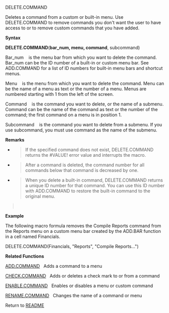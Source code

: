 DELETE.COMMAND

Deletes a command from a custom or built-in menu. Use DELETE.COMMAND to
remove commands you don't want the user to have access to or to remove
custom commands that you have added.

**Syntax**

**DELETE.COMMAND**(**bar\_num, menu, command**, subcommand)

Bar\_num    is the menu bar from which you want to delete the command.
Bar\_num can be the ID number of a built-in or custom menu bar. See
ADD.COMMAND for a list of ID numbers for built-in menu bars and shortcut
menus.

Menu    is the menu from which you want to delete the command. Menu can
be the name of a menu as text or the number of a menu. Menus are
numbered starting with 1 from the left of the screen.

Command    is the command you want to delete, or the name of a submenu.
Command can be the name of the command as text or the number of the
command; the first command on a menu is in position 1.

Subcommand    is the command you want to delete from a submenu. If you
use subcommand, you must use command as the name of the submenu.

**Remarks**

  - > If the specified command does not exist, DELETE.COMMAND returns
    > the \#VALUE\! error value and interrupts the macro.

  - > After a command is deleted, the command number for all commands
    > below that command is decreased by one.

  - > When you delete a built-in command, DELETE.COMMAND returns a
    > unique ID number for that command. You can use this ID number with
    > ADD.COMMAND to restore the built-in command to the original menu.

>  

**Example**

The following macro formula removes the Compile Reports command from the
Reports menu on a custom menu bar created by the ADD.BAR function in a
cell named Financials.

DELETE.COMMAND(Financials, "Reports", "Compile Reports...")

**Related Functions**

[ADD.COMMAND](ADD.COMMAND.md)   Adds a command to a menu

[CHECK.COMMAND](CHECK.COMMAND.md)   Adds or deletes a check mark to or from a command

[ENABLE.COMMAND](ENABLE.COMMAND.md)   Enables or disables a menu or custom command

[RENAME.COMMAND](RENAME.COMMAND.md)   Changes the name of a command or menu



Return to [README](README.md)

